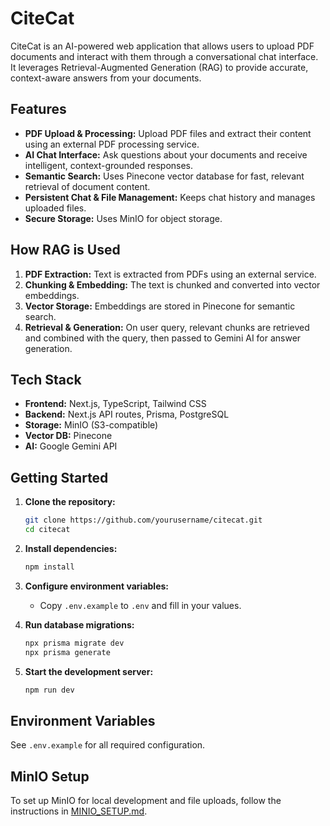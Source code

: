 # CiteCat

CiteCat is an AI-powered web application that allows users to upload PDF documents and interact with them through a conversational chat interface. It leverages Retrieval-Augmented Generation (RAG) to provide accurate, context-aware answers from your documents.

## Features

- **PDF Upload & Processing:** Upload PDF files and extract their content using an external PDF processing service.
- **AI Chat Interface:** Ask questions about your documents and receive intelligent, context-grounded responses.
- **Semantic Search:** Uses Pinecone vector database for fast, relevant retrieval of document content.
- **Persistent Chat & File Management:** Keeps chat history and manages uploaded files.
- **Secure Storage:** Uses MinIO for object storage.

## How RAG is Used

1. **PDF Extraction:** Text is extracted from PDFs using an external service.
2. **Chunking & Embedding:** The text is chunked and converted into vector embeddings.
3. **Vector Storage:** Embeddings are stored in Pinecone for semantic search.
4. **Retrieval & Generation:** On user query, relevant chunks are retrieved and combined with the query, then passed to Gemini AI for answer generation.

## Tech Stack

- **Frontend:** Next.js, TypeScript, Tailwind CSS
- **Backend:** Next.js API routes, Prisma, PostgreSQL
- **Storage:** MinIO (S3-compatible)
- **Vector DB:** Pinecone
- **AI:** Google Gemini API

## Getting Started

1. **Clone the repository:**
   ```bash
   git clone https://github.com/yourusername/citecat.git
   cd citecat
   ```

2. **Install dependencies:**
   ```bash
   npm install
   ```

3. **Configure environment variables:**
   - Copy `.env.example` to `.env` and fill in your values.

4. **Run database migrations:**
   ```bash
   npx prisma migrate dev
   npx prisma generate
   ```

5. **Start the development server:**
   ```bash
   npm run dev
   ```

## Environment Variables

See `.env.example` for all required configuration.

## MinIO Setup

To set up MinIO for local development and file uploads, follow the instructions in [MINIO_SETUP.md](./MINIO_SETUP.md).

